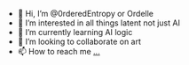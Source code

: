 - 👋 Hi, I’m @0rderedEntropy or Ordelle
- 👀 I’m interested in all things latent not just AI
- 🌱 I’m currently learning AI logic
- 💞️ I’m looking to collaborate on art
- 📫 How to reach me [...](https://ordelleordeals.com)

<!---
0rderedEntropy/0rderedEntropy is a ✨ special ✨ repository because its `README.md` (this file) appears on your GitHub profile.
You can click the Preview link to take a look at your changes.
--->
